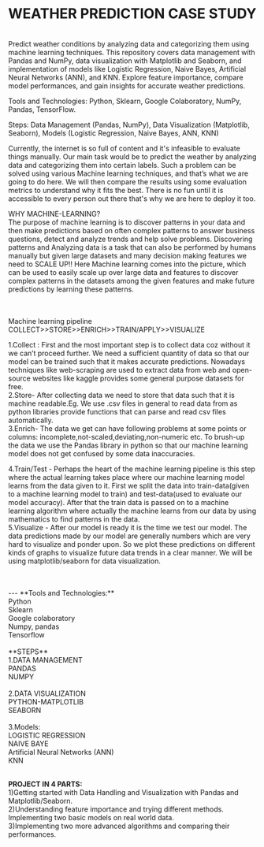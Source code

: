 # WEATHER PREDICTION CASE STUDY
<br>
Predict weather conditions by analyzing data and categorizing them using machine learning techniques. This repository covers data management with Pandas and NumPy, data visualization with Matplotlib and Seaborn, and implementation of models like Logistic Regression, Naive Bayes, Artificial Neural Networks (ANN), and KNN. Explore feature importance, compare model performances, and gain insights for accurate weather predictions.

Tools and Technologies: Python, Sklearn, Google Colaboratory, NumPy, Pandas, TensorFlow.

Steps: Data Management (Pandas, NumPy), Data Visualization (Matplotlib, Seaborn), Models (Logistic Regression, Naive Bayes, ANN, KNN)



Currently, the internet is so full of content and it's infeasible to evaluate things manually. Our main task would be to predict the weather by analyzing data and categorizing them into certain labels. Such a problem can be solved using various Machine learning techniques, and that’s what we are going to do here. We will then compare the results using some evaluation metrics to understand why it fits the best. There is no fun until it is accessible to every person out there that's why we are here to deploy it too.
<br>

WHY MACHINE-LEARNING?
<br>
The purpose of machine learning is to discover patterns in your data and then make predictions based on often complex patterns to answer business questions, detect and analyze trends and help solve problems.
Discovering patterns and Analyzing data is a task that can also be performed by humans manually but given large datasets and many decision making features we need to SCALE UP!!
Here Machine learning comes into the picture, which can be used to easily scale up over large data and features to discover complex patterns in the datasets among the given features and make future predictions by learning these patterns.

<br>
<br>
Machine learning pipeline<br>
COLLECT>>STORE>>ENRICH>>TRAIN/APPLY>>VISUALIZE
<br>

1.Collect : 
First and the most important step is to collect data coz without it we can’t proceed further. We need a sufficient  quantity of  data so that our model can be trained such that it makes accurate predictions. Nowadays techniques like web-scraping are used to extract data from web and open-source websites like kaggle provides some general purpose datasets for free.
<br>
2.Store- 
After collecting data we need to store that data such that it is machine readable.Eg. We use .csv files in general to read data from as python libraries provide functions that can parse and read csv files automatically.
<br>
3.Enrich- 
The data we get can have following problems at some points or columns: incomplete,not-scaled,deviating,non-numeric etc.  To brush-up the data we use the Pandas library in python so that our machine learning model does not get confused by some data inaccuracies.

4.Train/Test - Perhaps the heart of the machine learning pipeline is this step where the actual learning takes place where our machine learning model learns from the data given to it. First we split the data into train-data(given to a machine learning model to train) and test-data(used to evaluate our model accuracy). After that the train data is passed on to a machine learning algorithm where actually the machine learns from our data by using mathematics to find patterns in the data.
<br>
5.Visualize - After our model is ready it is the time we test our model. The data predictions made by our model are generally numbers which are very hard to visualize and ponder upon. So we plot these predictions on different kinds of graphs to visualize future data trends in a clear manner. We will be using matplotlib/seaborn for data visualization.
  
<br>
<br>
---
**Tools and Technologies:**<br>
Python<br>
Sklearn<br>
Google colaboratory<br>
Numpy, pandas<br>
Tensorflow
<br><br>
**STEPS** <br>
1.DATA MANAGEMENT<br>
  PANDAS<br> 
  NUMPY<br>
<br>
2.DATA VISUALIZATION<br>
 PYTHON-MATPLOTLIB<br>
 SEABORN<br>
<br>
3.Models: <br>
  LOGISTIC REGRESSION<br>
  NAIVE BAYE<br>
  Artificial Neural Networks (ANN)<br>
  KNN<br>
 
 <br>
 

**PROJECT IN 4 PARTS:**
<br>
1)Getting started with Data Handling and Visualization with Pandas and Matplotlib/Seaborn.
<br>
2)Understanding feature importance and trying different methods. Implementing two basic models on real world data.
<br>
3)Implementing two more advanced algorithms and comparing their performances.<br>


